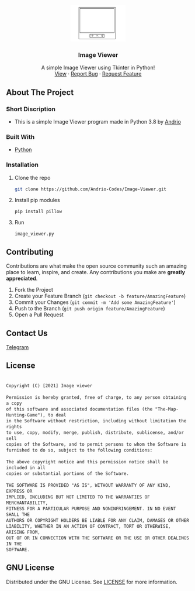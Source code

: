 ﻿<!-- PROJECT LOGO -->
<br />
<p align="center">
  <a href="https://github.com/Andrio-Codes/<NAME>">
    <img src="design/Design.png" alt="Logo" width="150" height="100">
  </a>

  <h3 align="center">Image Viewer</h3>

  <p align="center">
    A simple Image Viewer using Tkinter in Python!
    <br />
    <a href="https://github.com/Andrio-Codes/Image-Viewer/">View</a>
    ·
    <a href="https://github.com/Andrio-Codes/Image-Viewer/issues">Report Bug</a>
    ·
    <a href="https://github.com/Andrio-Codes/Image-Viewer/issues">Request Feature</a>
  </p>
</p>


<!-- ABOUT THE PROJECT -->
## About The Project

### Short Discription
- This is a simple Image Viewer program made in Python 3.8 by [Andrio](https://t.me/andrio_official)

### Built With
* [Python](https://www.python.org/)



### Installation

1. Clone the repo
   ```sh
   git clone https://github.com/Andrio-Codes/Image-Viewer.git
   ```
3. Install pip modules
   ```PY
   pip install pillow
   ```
4. Run
   ```PY
   image_viewer.py
   ```


<!-- CONTRIBUTING -->
## Contributing
Contributions are what make the open source community such an amazing place to learn, inspire, and create. Any contributions you make are **greatly appreciated**.

1. Fork the Project
2. Create your Feature Branch (`git checkout -b feature/AmazingFeature`)
3. Commit your Changes (`git commit -m 'Add some AmazingFeature'`)
4. Push to the Branch (`git push origin feature/AmazingFeature`)
5. Open a Pull Request

<!-- CONTACT -->
## Contact Us
[Telegram](https://t.me/andrio_official)


## License
``` MIT License

Copyright (C) [2021] Image viewer

Permission is hereby granted, free of charge, to any person obtaining a copy
of this software and associated documentation files (the "The-Map-Hunting-Game"), to deal
in the Software without restriction, including without limitation the rights
to use, copy, modify, merge, publish, distribute, sublicense, and/or sell
copies of the Software, and to permit persons to whom the Software is
furnished to do so, subject to the following conditions:

The above copyright notice and this permission notice shall be included in all
copies or substantial portions of the Software.

THE SOFTWARE IS PROVIDED "AS IS", WITHOUT WARRANTY OF ANY KIND, EXPRESS OR
IMPLIED, INCLUDING BUT NOT LIMITED TO THE WARRANTIES OF MERCHANTABILITY,
FITNESS FOR A PARTICULAR PURPOSE AND NONINFRINGEMENT. IN NO EVENT SHALL THE
AUTHORS OR COPYRIGHT HOLDERS BE LIABLE FOR ANY CLAIM, DAMAGES OR OTHER
LIABILITY, WHETHER IN AN ACTION OF CONTRACT, TORT OR OTHERWISE, ARISING FROM,
OUT OF OR IN CONNECTION WITH THE SOFTWARE OR THE USE OR OTHER DEALINGS IN THE
SOFTWARE.
```

<!-- LICENSE -->
## GNU License
Distributed under the GNU License. See [LICENSE](https://github.com/Andrio-Codes/Image-Viewer/blob/main/LICENSE) for more information.
